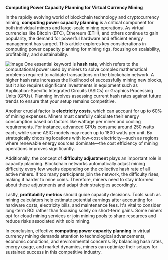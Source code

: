 **Computing Power Capacity Planning for Virtual Currency Mining**

In the rapidly evolving world of blockchain technology and cryptocurrency mining, **computing power capacity planning** is a critical component for both individual miners and large-scale mining operations. As virtual currencies like Bitcoin (BTC), Ethereum (ETH), and others continue to gain popularity, the demand for powerful hardware and efficient energy management has surged. This article explores key considerations in computing power capacity planning for mining rigs, focusing on scalability, profitability, and sustainability.


![Image](https://github.com/user-attachments/assets/31692037-0104-4703-abd1-696b6a7dd41b)
One essential keyword is **hash rate**, which refers to the computational power used by miners to solve complex mathematical problems required to validate transactions on the blockchain network. A higher hash rate increases the likelihood of successfully mining new blocks, but it also requires significant investments in equipment such as Application-Specific Integrated Circuits (ASICs) or Graphics Processing Units (GPUs). Planning involves assessing current hash rates against future trends to ensure that your setup remains competitive.

Another crucial factor is **electricity costs**, which can account for up to 60% of mining expenses. Miners must carefully calculate their energy consumption based on factors like wattage per miner and cooling requirements. For instance, advanced GPUs consume around 250 watts each, while some ASIC models may reach up to 1800 watts per unit. By strategically choosing locations with low-cost electricity—such as regions where renewable energy sources dominate—the cost efficiency of mining operations improves significantly.

Additionally, the concept of **difficulty adjustment** plays an important role in capacity planning. Blockchain networks automatically adjust mining difficulty every few weeks depending on the collective hash rate of all active miners. If too many participants join the network, the difficulty rises, making it harder to mine coins. Therefore, miners need to stay informed about these adjustments and adapt their strategies accordingly.

Lastly, **profitability metrics** should guide capacity decisions. Tools such as mining calculators help estimate potential earnings after accounting for hardware costs, electricity bills, and maintenance fees. It's vital to consider long-term ROI rather than focusing solely on short-term gains. Some miners opt for cloud mining services or join mining pools to share resources and reduce risks associated with solo mining.

In conclusion, effective **computing power capacity planning** in virtual currency mining demands attention to technological advancements, economic conditions, and environmental concerns. By balancing hash rates, energy usage, and market dynamics, miners can optimize their setups for sustained success in this competitive industry.